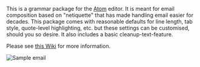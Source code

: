 This is a grammar package for the [Atom](https://atom.io/) editor. It is meant
for email composition based on "netiquette" that has made handling email easier
for decades. This package comes with reasonable defaults for line length, tab
style, quote-level highlighting, etc. but these settings can be customised,
should you so desire. It also includes a basic cleanup-text-feature.

Please see [this Wiki](https://github.com/rseichter/language-email/wiki) for more information.

![Sample email](https://www.seichter.de/img/language-email/ui-sample.png)
